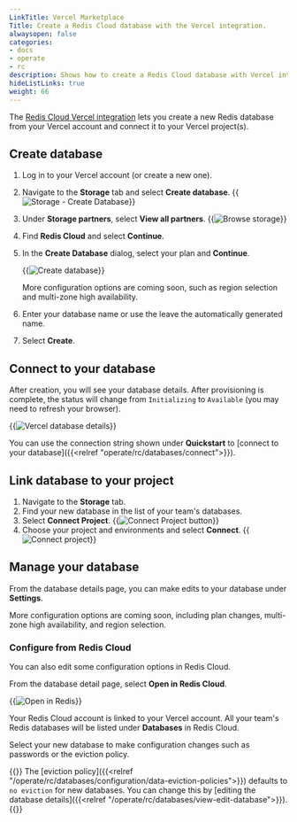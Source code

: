```yaml
---
LinkTitle: Vercel Marketplace
Title: Create a Redis Cloud database with the Vercel integration.
alwaysopen: false
categories:
- docs
- operate
- rc
description: Shows how to create a Redis Cloud database with Vercel integration.
hideListLinks: true
weight: 66
---
```


The [Redis Cloud Vercel integration](https://vercel.com/redis-cloud/~/integrations/products/redis-cloud) lets you create a new Redis database from your Vercel account and connect it to your Vercel project(s).

## Create database

1. Log in to your Vercel account (or create a new one).

1. Navigate to the **Storage** tab and select **Create database**.
    {{<image filename="/images/rc/vercel-storage-create-database-button.png" alt="Storage - Create Database">}}

1. Under **Storage partners**, select **View all partners**.
    {{<image filename="/images/rc/vercel-redis-cloud-partners.png" alt="Browse storage">}}

1. Find **Redis Cloud** and select **Continue**.

1. In the **Create Database** dialog, select your plan and **Continue**.

    {{<image filename="/images/rc/vercel-create-db-select-plan.png" alt="Create database">}}

    More configuration options are coming soon, such as region selection and multi-zone high availability.

1. Enter your database name or use the leave the automatically generated name.

1. Select **Create**.

## Connect to your database

After creation, you will see your database details. After provisioning is complete, the status will change from `Initializing` to `Available` (you may need to refresh your browser).

{{<image filename="/images/rc/vercel-status-available.png" alt="Vercel database details">}}

You can use the connection string shown under **Quickstart** to [connect to your database]({{<relref "operate/rc/databases/connect">}}).

## Link database to your project

1. Navigate to the **Storage** tab.
1. Find your new database in the list of your team's databases.
1. Select **Connect Project**.
    {{<image filename="/images/rc/vercel-connect-project-button.png" alt="Connect Project button">}}
1. Choose your project and environments and select **Connect**.
    {{<image filename="/images/rc/vercel-connect-project.png" alt="Connect project">}}

## Manage your database

From the database details page, you can make edits to your database under **Settings**.

More configuration options are coming soon, including plan changes, multi-zone high availability, and region selection.

### Configure from Redis Cloud

You can also edit some configuration options in Redis Cloud.

From the database detail page, select **Open in Redis Cloud**.

{{<image filename="/images/rc/vercel-open-in-redis-cloud.png" alt="Open in Redis">}}

Your Redis Cloud account is linked to your Vercel account. All your team's Redis databases will be listed under **Databases** in Redis Cloud.

Select your new database to make configuration changes such as passwords or the eviction policy.

{{<note>}} The [eviction policy]({{<relref "/operate/rc/databases/configuration/data-eviction-policies">}}) defaults to `no eviction` for new databases.  You can change this by [editing the database details]({{<relref "/operate/rc/databases/view-edit-database">}}).{{</note>}}
